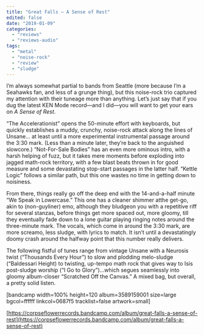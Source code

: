 ```yaml
---
title: "Great Falls – A Sense of Rest"
edited: false
date: "2019-01-09"
categories:
  - "reviews"
  - "reviews-audio"
tags:
  - "metal"
  - "noise-rock"
  - "review"
  - "sludge"
---
```


I’m always somewhat partial to bands from Seattle (more because I’m a Seahawks fan, and less of a grunge thing), but this noise-rock trio captured my attention with their tuneage more than anything. Let’s just say that if you dug the latest KEN Mode record—and I did—you will want to get your ears on _A Sense of Rest_.

“The Accelerationist” opens the 50-minute effort with keyboards, but quickly establishes a muddy, crunchy, noise-rock attack along the lines of Unsane… at least until a more experimental instrumental passage around the 3:30 mark. (Less than a minute later, they’re back to the anguished slowcore.) “Not-For-Sale Bodies” has an even more ominous intro, with a harsh helping of fuzz, but it takes mere moments before exploding into jagged math-rock territory, with a few blast beats thrown in for good measure and some devastating stop-start passages in the latter half. “Kettle Logic” follows a similar path, but this one wastes no time in getting down to noisiness.

From there, things really go off the deep end with the 14-and-a-half minute “We Speak in Lowercase.” This one has a cleaner shimmer atthe get-go, akin to (non-guyliner) emo, although they bludgeon you with a repetitive riff for several stanzas, before things get more spaced out, more gloomy, till they eventually fade down to a lone guitar playing ringing notes around the three-minute mark. The vocals, which come in around the 3:30 mark, are more screamo, less sludge, with lyrics to match. It isn’t until a devastatingly doomy crash around the halfway point that this number really delivers.

The following fistful of tunes range from vintage Unsane with a Neurosis twist (“Thousands Every Hour”) to slow and plodding melo-sludge (“Baldessari Height) to twisting, up-tempo math rock that gives way to Isis post-sludge worship (“I Go to Glory”)…which segues seamlessly into gloomy album-closer “Scratched Off the Canvas.” A mixed bag, but overall, a pretty solid listen.

\[bandcamp width=100% height=120 album=3589159001 size=large bgcol=ffffff linkcol=0687f5 tracklist=false artwork=small\]

[https://corpseflowerrecords.bandcamp.com/album/great-falls-a-sense-of-rest](https://corpseflowerrecords.bandcamp.com/album/great-falls-a-sense-of-rest)
